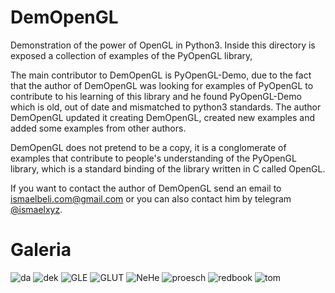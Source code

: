 # DemOpenGL

Demonstration of the power of OpenGL in Python3. Inside this directory is exposed
a collection of examples of the PyOpenGL library,

The main contributor to DemOpenGL is PyOpenGL-Demo, due to the fact that the
author of DemOpenGL was looking for examples of PyOpenGL to contribute to his
learning of this library and he found PyOpenGL-Demo which is old, out of date and
mismatched to python3 standards. The author DemOpenGL updated it creating DemOpenGL,
created new examples and added some examples from other authors.

DemOpenGL does not pretend to be a copy, it is a conglomerate of examples that
contribute to people's understanding of the PyOpenGL library, which is a standard binding
of the library written in C called OpenGL.

If you want to contact the author of DemOpenGL send an email to
[ismaelbeli.com@gmail.com](ismaelbeli.com@gmail.com) or you can also contact him
by telegram [@ismaelxyz](t.me/@ismaelxyz).

# Galeria
![da](da.png)
![dek](dek.png)
![GLE](GLE.png)
![GLUT](GLUT.png)
![NeHe](NeHe.png)
![proesch](proesch.png)
![redbook](redbook.png)
![tom](tom.png)
